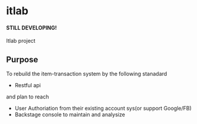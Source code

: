 # itlab
#### STILL DEVELOPING!
Itlab project
## Purpose
To rebuild the item-transaction system by the following stanadard

  - Restful api
  
and plan to reach
  - User Authoriation from their existing account sys(or support Google/FB)
  - Backstage console to maintain and analysize
